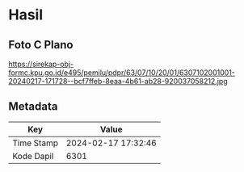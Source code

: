 # Hasil

## Foto C Plano

https://sirekap-obj-formc.kpu.go.id/e495/pemilu/pdpr/63/07/10/20/01/6307102001001-20240217-171728--bcf7ffeb-8eaa-4b61-ab28-920037058212.jpg


## Metadata

| Key        | Value               |
| ---------- | ------------------- |
| Time Stamp | 2024-02-17 17:32:46 |
| Kode Dapil | 6301                |



